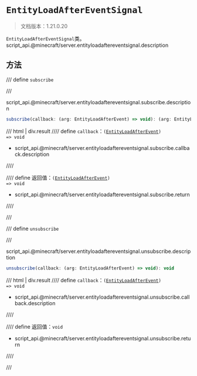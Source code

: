 # `EntityLoadAfterEventSignal`

> 文档版本：1.21.0.20

`EntityLoadAfterEventSignal`类。script_api.@minecraft/server.entityloadaftereventsignal.description

## 方法

/// define
`subscribe`


///

script_api.@minecraft/server.entityloadaftereventsignal.subscribe.description

```js
subscribe(callback: (arg: EntityLoadAfterEvent) => void): (arg: EntityLoadAfterEvent) => void
```

/// html | div.result
//// define
`callback`：<code>(<a href="../entityloadafterevent/">EntityLoadAfterEvent</a>) =&gt; void</code>

- script_api.@minecraft/server.entityloadaftereventsignal.subscribe.callback.description


////

//// define
返回值：<code>(<a href="../entityloadafterevent/">EntityLoadAfterEvent</a>) =&gt; void</code>

- script_api.@minecraft/server.entityloadaftereventsignal.subscribe.return


////

///


/// define
`unsubscribe`


///

script_api.@minecraft/server.entityloadaftereventsignal.unsubscribe.description

```js
unsubscribe(callback: (arg: EntityLoadAfterEvent) => void): void
```

/// html | div.result
//// define
`callback`：<code>(<a href="../entityloadafterevent/">EntityLoadAfterEvent</a>) =&gt; void</code>

- script_api.@minecraft/server.entityloadaftereventsignal.unsubscribe.callback.description


////

//// define
返回值：`void`

- script_api.@minecraft/server.entityloadaftereventsignal.unsubscribe.return


////

///


